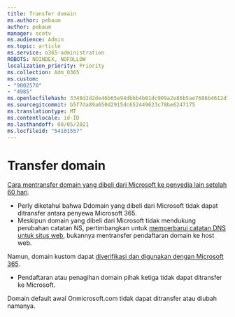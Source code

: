 ```yaml
---
title: Transfer domain
ms.author: pebaum
author: pebaum
manager: scotv
ms.audience: Admin
ms.topic: article
ms.service: o365-administration
ROBOTS: NOINDEX, NOFOLLOW
localization_priority: Priority
ms.collection: Adm_O365
ms.custom:
- "9002570"
- "4985"
ms.openlocfilehash: 3348d2d2de46b65e94dbbb4b81dc909a2e86b5ae7686b4612d7b1364e7d76a5b
ms.sourcegitcommit: b5f7da89a650d2915dc652449623c78be6247175
ms.translationtype: MT
ms.contentlocale: id-ID
ms.lasthandoff: 08/05/2021
ms.locfileid: "54101557"
---
```

# <a name="domain-transfers"></a>Transfer domain

[Cara mentransfer domain yang dibeli dari Microsoft ke penyedia lain setelah 60 hari](https://docs.microsoft.com/microsoft-365/admin/get-help-with-domains/transfer-a-domain-from-microsoft-to-another-host).

- Perly diketahui bahwa Ddomain yang dibeli dari Microsoft tidak dapat ditransfer antara penyewa Microsoft 365.
- Meskipun domain yang dibeli dari Microsoft tidak mendukung perubahan catatan NS, pertimbangkan untuk [memperbarui catatan DNS untuk situs web](https://docs.microsoft.com/microsoft-365/admin/dns/update-dns-records-to-retain-current-hosting-provider?view=o365-worldwide), bukannya mentransfer pendaftaran domain ke host web.

Namun, domain kustom dapat [diverifikasi dan digunakan dengan Microsoft 365](https://docs.microsoft.com/microsoft-365/admin/setup/add-domain?view=o365-worldwide).

- Pendaftaran atau penagihan domain pihak ketiga tidak dapat ditransfer ke Microsoft.

Domain default awal Onmicrosoft.com tidak dapat ditransfer atau diubah namanya.
